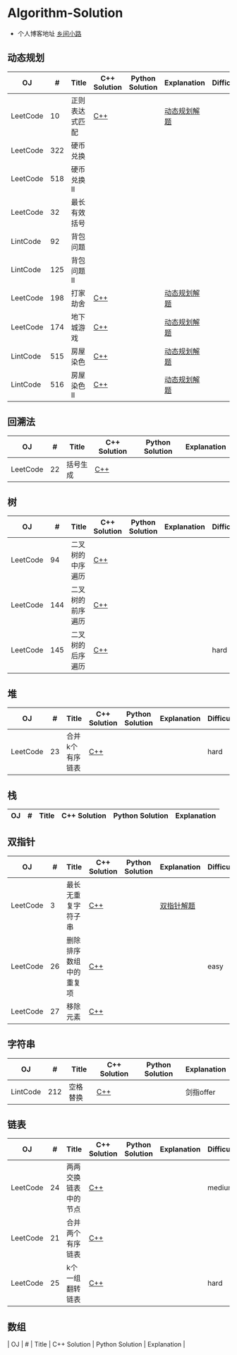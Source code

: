 # Algorithm-Solution

- 个人博客地址 [乡间小路](http://www.flyrie.top)

## 动态规划
| OJ       | #   | Title          | C++ Solution                                                                                                                   | Python Solution | Explanation                                                                           | Difficuty |
| -------- | --- | -------------- | ------------------------------------------------------------------------------------------------------------------------------ | --------------- | ------------------------------------------------------------------------------------- | --------- |
| LeetCode | 10  | 正则表达式匹配 | [C++](https://github.com/feipxyz/Algorithm-Solution/blob/master/Dynamic%20Programming/RegularExpressionMatching.cpp)           |                 | [动态规划解题](http://flyrie.top/2018/08/15/Dynamic_Programming_Algorithm_Solutions/) |           |
| LeetCode | 322 | 硬币兑换       |                                                                                                                                |                 |                                                                                       |           |
| LeetCode | 518 | 硬币兑换 II    |                                                                                                                                |                 |                                                                                       |           |
| LeetCode | 32  | 最长有效括号   |                                                                                                                                |                 |                                                                                       |           |
| LintCode | 92  | 背包问题       |                                                                                                                                |                 |                                                                                       |           |
| LintCode | 125 | 背包问题 II    |                                                                                                                                |                 |                                                                                       |           |
| LeetCode | 198 | 打家劫舍       | [C++](https://github.com/feipxyz/Algorithm-Solution/blob/master/Dynamic%20Programming/HouseRobber.cpp)                         |                 | [动态规划解题](http://flyrie.top/2018/08/15/Dynamic_Programming_Algorithm_Solutions/) |           |
| LeetCode | 174 | 地下城游戏     | [C++](https://github.com/feipxyz/Algorithm-Solution/blob/master/Dynamic%20Programming/DungeonGame.cpp)                         |                 | [动态规划解题](http://flyrie.top/2018/08/15/Dynamic_Programming_Algorithm_Solutions/) |           |
| LintCode | 515 | 房屋染色       | [C++](https://github.com/feipxyz/Algorithm-Solution/blob/master/Dynamic%20Programming/PaintHouse.cpp)                          |                 | [动态规划解题](http://flyrie.top/2018/08/15/Dynamic_Programming_Algorithm_Solutions/) |           |
| LintCode | 516 | 房屋染色 II    | [C++](https://github.com/feipxyz/Algorithm-Solution/blob/master/Two%20Pointers/LongestSubstringWithoutRepeatingCharacters.cpp) |                 | [动态规划解题](http://flyrie.top/2018/08/15/Dynamic_Programming_Algorithm_Solutions/) |           |

## 回溯法
| OJ       | #   | Title    | C++ Solution                                                                                       | Python Solution | Explanation |
| -------- | --- | -------- | -------------------------------------------------------------------------------------------------- | --------------- | ----------- |
| LeetCode | 22  | 括号生成 | [C++](https://github.com/feipxyz/Algorithm-Solution/blob/master/BackTrack/GenerateParenthesis.cpp) |                 |             |

## 树
| OJ       | #   | Title            | C++ Solution                                                                                           | Python Solution | Explanation | Difficuty |
| -------- | --- | ---------------- | ------------------------------------------------------------------------------------------------------ | --------------- | ----------- | --------- |
| LeetCode | 94  | 二叉树的中序遍历 | [C++](https://github.com/feipxyz/Algorithm-Solution/blob/master/Tree/BinaryTreeInorderTraversal.cpp)   |                 |             |           |
| LeetCode | 144 | 二叉树的前序遍历 | [C++](https://github.com/feipxyz/Algorithm-Solution/blob/master/Tree/BinaryTreePreorderTraversal.cpp)  |                 |             |           |
| LeetCode | 145 | 二叉树的后序遍历 | [C++](https://github.com/feipxyz/Algorithm-Solution/blob/master/Tree/BinaryTreePostorderTraversal.cpp) |                 |             | hard      |

## 堆
| OJ       | #   | Title           | C++ Solution                                                                                | Python Solution | Explanation | Difficuty |
| -------- | --- | --------------- | ------------------------------------------------------------------------------------------- | --------------- | ----------- | --------- |
| LeetCode | 23  | 合并k个有序链表 | [C++](https://github.com/feipxyz/Algorithm-Solution/blob/master/Heap/MergekSortedLists.cpp) |                 |             | hard      |


## 栈
| OJ       | #   | Title        | C++ Solution | Python Solution | Explanation |
| -------- | --- | ------------ | ------------ | --------------- | ----------- |

## 双指针
| OJ       | #   | Title                  | C++ Solution                                                                                                                   | Python Solution | Explanation                                                                  | Difficuty |
| -------- | --- | ---------------------- | ------------------------------------------------------------------------------------------------------------------------------ | --------------- | ---------------------------------------------------------------------------- | --------- |
| LeetCode | 3   | 最长无重复字符子串     | [C++](https://github.com/feipxyz/Algorithm-Solution/blob/master/Two%20Pointers/LongestSubstringWithoutRepeatingCharacters.cpp) |                 | [双指针解题](http://flyrie.top/2018/08/15/Two_Pointers_Algorithm_Solutions/) |           |
| LeetCode | 26  | 删除排序数组中的重复项 | [C++](https://github.com/feipxyz/Algorithm-Solution/blob/master/Two%20Pointers/RemoveDuplicatesFromSortedArray.cpp)            |                 |                                                                              | easy      |
| LeetCode | 27  | 移除元素               | [C++](https://github.com/feipxyz/Algorithm-Solution/blob/master/Two%20Pointers/RemoveElement.cpp)                              |                 |                                                                              |           |

## 字符串
| OJ       | #   | Title    | C++ Solution                                                                                 | Python Solution | Explanation |
| -------- | --- | -------- | -------------------------------------------------------------------------------------------- | --------------- | ----------- |
| LintCode | 212 | 空格替换 | [C++](https://github.com/feipxyz/Algorithm-Solution/blob/master/String/SpaceReplacement.cpp) |                 | 剑指offer   |

## 链表
| OJ       | #   | Title                | C++ Solution                                                                                            | Python Solution | Explanation | Difficuty |
| -------- | --- | -------------------- | ------------------------------------------------------------------------------------------------------- | --------------- | ----------- | --------- |
| LeetCode | 24  | 两两交换链表中的节点 | [C++](https://github.com/feipxyz/Algorithm-Solution/blob/master/Linked%20List/SwapNodesInPairs.cpp)     |                 |             | medium    |
| LeetCode | 21  | 合并两个有序链表     | [C++](https://github.com/feipxyz/Algorithm-Solution/blob/master/Linked%20List/MergeTwoSortedLists.cpp)  |                 |             |           |
| LeetCode | 25  | k个一组翻转链表      | [C++](https://github.com/feipxyz/Algorithm-Solution/blob/master/Linked%20List/ReverseNodesInkGroup.cpp) |                 |             | hard      |

## 数组
| OJ       | #   | Title                       | C++ Solution | Python Solution | Explanation |
